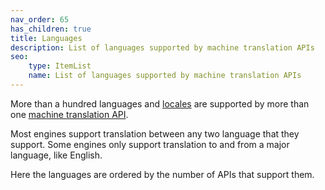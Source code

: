 ```yaml
---
nav_order: 65
has_children: true
title: Languages
description: List of languages supported by machine translation APIs
seo:
    type: ItemList
    name: List of languages supported by machine translation APIs
---
```


More than a hundred languages and [locales](/applications/advanced-concepts/locale.md) are supported by more than one [machine translation API](/apis/apis.md).

Most engines support translation between any two language that they support.
Some engines only support translation to and from a major language, like English.

Here the languages are ordered by the number of APIs that support them.
